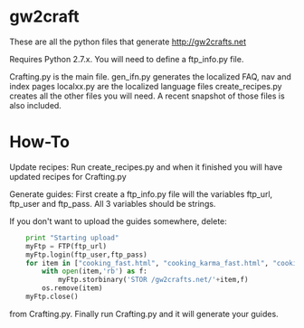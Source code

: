 gw2craft
========

These are all the python files that generate http://gw2crafts.net

Requires Python 2.7.x.  You will need to define a ftp_info.py file.

Crafting.py is the main file.
gen_ifn.py generates the localized FAQ, nav and index pages
localxx.py are the localized language files
create_recipes.py creates all the other files you will need.  A recent snapshot of those files is also included.

How-To
======

Update recipes:
Run create_recipes.py and when it finished you will have updated recipes for Crafting.py

Generate guides:
First create a ftp_info.py file will the variables ftp_url, ftp_user and ftp_pass.  All 3 variables should be strings.

If you don't want to upload the guides somewhere, delete:

```python
	print "Starting upload"
	myFtp = FTP(ftp_url)
	myFtp.login(ftp_user,ftp_pass)
	for item in ["cooking_fast.html", "cooking_karma_fast.html", "cooking_karma_fast_light.html", "leatherworking_fast.html", "tailor_fast.html", "artificing_fast.html", "jewelcraft_fast.html", "weaponcraft_fast.html", "huntsman_fast.html", "armorcraft_fast.html", "cooking.html", "cooking_karma.html", "cooking_karma_light.html", "leatherworking.html", "tailor.html", "artificing.html", "jewelcraft.html", "weaponcraft.html", "huntsman.html", "armorcraft.html", "leatherworking_craft_all.html", "tailor_craft_all.html", "artificing_craft_all.html", "jewelcraft_craft_all.html", "weaponcraft_craft_all.html", "huntsman_craft_all.html", "armorcraft_craft_all.html", "total.html"]:
		with open(item,'rb') as f:
			myFtp.storbinary('STOR /gw2crafts.net/'+item,f)
		os.remove(item)
	myFtp.close()
```

from Crafting.py.  Finally run Crafting.py and it will generate your guides.
